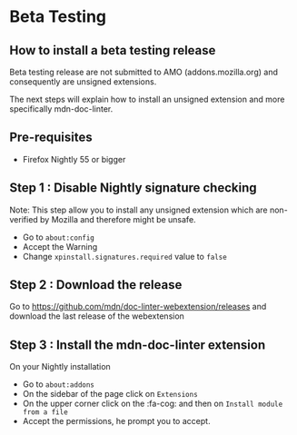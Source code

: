 # Beta Testing

## How to install a beta testing release
Beta testing release are not submitted to AMO (addons.mozilla.org) and
consequently are unsigned extensions.

The next steps will explain how to install an unsigned extension and more specifically mdn-doc-linter.

## Pre-requisites
- Firefox Nightly 55 or bigger

## Step 1 : Disable Nightly signature checking
Note: This step allow you to install any unsigned extension which
are non-verified by Mozilla and therefore might be unsafe.

- Go to `about:config`
- Accept the Warning
- Change `xpinstall.signatures.required` value to `false`

## Step 2 : Download the release
Go to https://github.com/mdn/doc-linter-webextension/releases and download the last release of the webextension

## Step 3 : Install the mdn-doc-linter extension
On your Nightly installation  
- Go to `about:addons`
- On the sidebar of the page click on `Extensions`
- On the upper corner click on the :fa-cog: and then on `Install module from a file`
- Accept the permissions, he prompt you to accept.